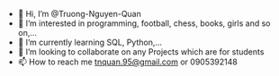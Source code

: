 - 👋 Hi, I’m @Truong-Nguyen-Quan
- 👀 I’m interested in programming, football, chess, books, girls and so on,...
- 🌱 I’m currently learning SQL, Python,...
- 💞️ I’m looking to collaborate on any Projects which are for students
- 📫 How to reach me tnquan.95@gmail.com or 0905392148

<!---
Truong-Nguyen-Quan/Truong-Nguyen-Quan is a ✨ special ✨ repository because its `README.md` (this file) appears on your GitHub profile.
You can click the Preview link to take a look at your changes.
--->
